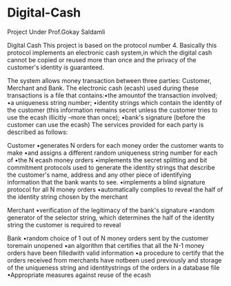 # Digital-Cash
Project Under Prof.Gokay Saldamli

Digital Cash
This project is based on the protocol number 4. Basically this protocol implements an electronic cash system,in which the 
digital cash cannot be copied or reused more than once and the privacy of the customer's identity is guaranteed.

The system allows money transaction between three parties:
Customer, Merchant and Bank. 
The electronic cash (ecash) used during these transactions is a file that contains:•the amountof the transaction involved; 
•a uniqueness string number;
•identity strings which contain the identity of the customer
(this information remains secret unless the customer tries to use the ecash illicitly –more than once);
•bank's signature (before the customer can use the ecash) The services provided for each party is described as follows:

Customer
•generates N orders for each money order the customer wants to make
•and assigns a different random uniqueness string number for each of
•the N ecash money orders
•implements the secret splitting and bit commitment protocols used to generate 
the identity strings that describe the customer's name, address and any 
other piece of identifying information that the bank wants to see.
•implements a blind signature protocol for all N money orders
•automatically complies to reveal the half of the identity string chosen by the merchant

Merchant
•verification of the legitimacy of the bank's signature
•random generator of the selector string, which determines the half of the identity string the customer is 
required to reveal

Bank
•random choice of 1 out of N money orders sent by the customer toremain unopened
•an algorithm that certifies that all the N-1 money orders have been filledwith valid information
•a procedure to certify that the orders received from merchants have notbeen used previously and 
storage of the uniqueness string and identitystrings of the orders in a database file
•Appropriate measures against reuse of the ecash
